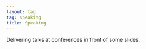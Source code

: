 ```yaml
---
layout: tag
tag: speaking
title: Speaking 
---
```


Delivering talks at conferences in front of some slides.